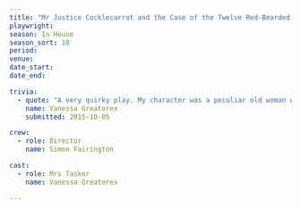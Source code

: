 ```yaml
---
title: "Mr Justice Cocklecarrot and the Case of the Twelve Red-Bearded Dwarves"
playwright: 
season: In House
season_sort: 10
period:
venue:
date_start:
date_end:

trivia:
  - quote: "A very quirky play. My character was a peculiar old woman who used to push dwarves into the houses of complete strangers. Students played six of the dwarves, and plastic garden gnomes played the rest."
    name: Vanessa Greatorex
    submitted: 2015-10-05

crew:
  - role: Director
    name: Simon Fairington

cast:
  - role: Mrs Tasker
    name: Vanessa Greatorex

---
```




